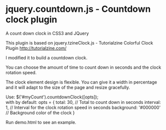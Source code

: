 jquery.countdown.js - Countdown clock plugin
==============

A count down clock in CSS3 and JQuery

This plugin is based on jquery.tzineClock.js - Tutorialzine Colorful Clock Plugin
 http://tutorialzine.com/

I modified it to build a countdown clock.

You can choose the amount of time to count down in seconds and the clock rotation speed.

The clock element design is flexible. You can give it a width in percentage and it will adapt to the size of the page and resize gracefully.  

 Use:
 $('#myCount').countdownClock([opts]);<br/>
 with by default:
 opts = {
	total: 30, // Total to count down in seconds
	interval: 1, // Interval for the clock rotation speed in seconds
	background: '#000000' // Background color of the clock
 }

 Run demo.html to see an example.
